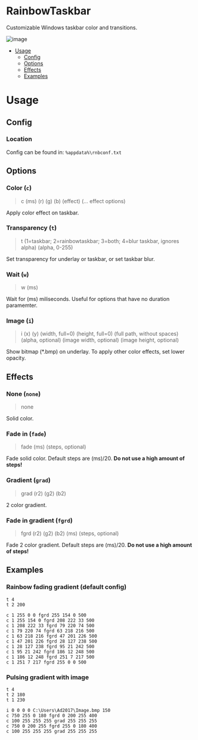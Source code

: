 # RainbowTaskbar
Customizable Windows taskbar color and transitions.


![image](https://user-images.githubusercontent.com/39013925/127749893-c171da6b-6dc3-4539-8ccb-9f54dc2675cf.png)

- [Usage](#usage)
   - [Config](#config)
   - [Options](#options)
   - [Effects](#effects)
   - [Examples](#examples)


# Usage
## Config
### Location
Config can be found in: `%appdata%\rnbconf.txt`
## Options
### Color (`c`)
> c (ms) (r) (g) (b) (effect) (... effect options) 

Apply color effect on taskbar.


### Transparency (`t`)
> t (1=taskbar; 2=rainbowtaskbar; 3=both; 4=blur taskbar, ignores alpha) (alpha, 0-255)

Set transparency for underlay or taskbar, or set taskbar blur.


### Wait (`w`)
> w (ms)

Wait for (ms) miliseconds. Useful for options that have no duration paramemter.


### Image (`i`)
> i (x) (y) (width, full=0) (height, full=0) (full path, without spaces) (alpha, optional) (image width, optional) (image height, optional) 

Show bitmap (*.bmp) on underlay. To apply other color effects, set lower opacity.


## Effects
### None (`none`)
> none

Solid color.


### Fade in (`fade`)
> fade (ms) (steps, optional)

Fade solid color. Default steps are (ms)/20. **Do not use a high amount of steps!**


### Gradient (`grad`)
> grad (r2) (g2) (b2)

2 color gradient.


### Fade in gradient (`fgrd`)
> fgrd (r2) (g2) (b2) (ms) (steps, optional)

Fade 2 color gradient. Default steps are (ms)/20. **Do not use a high amount of steps!**

## Examples
### Rainbow fading gradient (default config)
```
t 4
t 2 200

c 1 255 0 0 fgrd 255 154 0 500
c 1 255 154 0 fgrd 208 222 33 500
c 1 208 222 33 fgrd 79 220 74 500
c 1 79 220 74 fgrd 63 218 216 500
c 1 63 218 216 fgrd 47 201 226 500
c 1 47 201 226 fgrd 28 127 238 500
c 1 28 127 238 fgrd 95 21 242 500
c 1 95 21 242 fgrd 186 12 248 500
c 1 186 12 248 fgrd 251 7 217 500
c 1 251 7 217 fgrd 255 0 0 500
```

### Pulsing gradient with image
```
t 4
t 2 180
t 1 230

i 0 0 0 0 C:\Users\Ad2017\Image.bmp 150
c 750 255 0 180 fgrd 0 200 255 400
c 100 255 255 255 grad 255 255 255
c 750 0 200 255 fgrd 255 0 180 400
c 100 255 255 255 grad 255 255 255
```
### 
